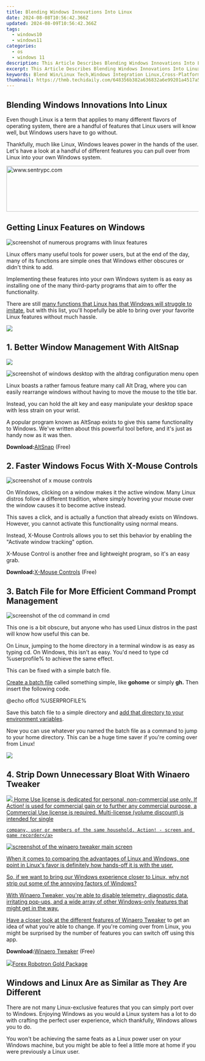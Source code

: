 ```yaml
---
title: Blending Windows Innovations Into Linux
date: 2024-08-08T10:56:42.366Z
updated: 2024-08-09T10:56:42.366Z
tags:
  - windows10
  - windows11
categories:
  - os
  - windows 11
description: This Article Describes Blending Windows Innovations Into Linux
excerpt: This Article Describes Blending Windows Innovations Into Linux
keywords: Blend Win/Linux Tech,Windows Integration Linux,Cross-Platform Software,Hybrid OS Advancement,Open-Source Windows Merge,Linux+Windows Synergy,Unified Windows/Linux Dev
thumbnail: https://thmb.techidaily.com/648356b382a636832a6e99201a4517a582a77b906dab7a37be3d640b5bfda50d.jpg
---
```


## Blending Windows Innovations Into Linux

 Even though Linux is a term that applies to many different flavors of operating system, there are a handful of features that Linux users will know well, but Windows users have to go without.

 Thankfully, much like Linux, Windows leaves power in the hands of the user. Let's have a look at a handful of different features you can pull over from Linux into your own Windows system.

<!-- affiliate ads begin -->
<a href="https://sentrypc.7eer.net/c/5597632/398457/3022" target="_top" id="398457"><img src="//a.impactradius-go.com/display-ad/3022-398457" border="0" alt="www.sentrypc.com" width="980" height="120"/></a><img height="0" width="0" src="https://sentrypc.7eer.net/i/5597632/398457/3022" style="position:absolute;visibility:hidden;" border="0" />
<!-- affiliate ads end -->
## Getting Linux Features on Windows

![screenshot of numerous programs with linux features](https://static1.makeuseofimages.com/wordpress/wp-content/uploads/2023/03/screenshot_of_numerous_programs_with_linux_features.jpg)

 Linux offers many useful tools for power users, but at the end of the day, many of its functions are simple ones that Windows either obscures or didn't think to add.

 Implementing these features into your own Windows system is as easy as installing one of the many third-party programs that aim to offer the functionality.

 There are still [many functions that Linux has that Windows will struggle to imitate](https://www.makeuseof.com/things-you-can-do-on-linux-but-not-on-windows/), but with this list, you'll hopefully be able to bring over your favorite Linux features without much hassle.

<!-- affiliate ads begin -->
<a href="https://secure.2checkout.com/order/checkout.php?PRODS=4621764&QTY=1&AFFILIATE=108875&CART=1"><img src="https://www.x-mirage.com/x-mirage/img/page-home.jpg" border="0"></a>
<!-- affiliate ads end -->
## 1\. Better Window Management With AltSnap

<!-- affiliate ads begin -->
<a href="https://store.movavi.com/affiliate.php?ACCOUNT=MOVAVI&AFFILIATE=108875&PATH=https%3A%2F%2Fwww.movavi.com%3FAFFILIATE%3D108875%26RESOURCE%3DBanner%2B728x90"><img src="https://mcusercontent.com/0885a03ded3d480dca9287f12/images/2e76fe6a-3010-1b37-7846-f34ff9c6b4ca.png" border="0"></a>
<!-- affiliate ads end -->
![screenshot of windows desktop with the altdrag configuration menu open](https://static1.makeuseofimages.com/wordpress/wp-content/uploads/2021/11/altdrag-rightclick-menu-configure.jpg)

 Linux boasts a rather famous feature many call Alt Drag, where you can easily rearrange windows without having to move the mouse to the title bar.

 Instead, you can hold the alt key and easy manipulate your desktop space with less strain on your wrist.

 A popular program known as AltSnap exists to give this same functionality to Windows. We've written about this powerful tool before, and it's just as handy now as it was then.

**Download:**[AltSnap](https://github.com/RamonUnch/AltSnap/) (Free)

## 2\. Faster Windows Focus With X-Mouse Controls

![screenshot of x mouse controls](https://static1.makeuseofimages.com/wordpress/wp-content/uploads/2023/03/screenshot_of_x_mouse_controls.jpg)

 On Windows, clicking on a window makes it the active window. Many Linux distros follow a different tradition, where simply hovering your mouse over the window causes it to become active instead.

 This saves a click, and is actually a function that already exists on Windows. However, you cannot activate this functionality using normal means.

 Instead, X-Mouse Controls allows you to set this behavior by enabling the "Activate window tracking" option.

 X-Mouse Control is another free and lightweight program, so it's an easy grab.

**Download:**[X-Mouse Controls](https://joelpurra.com/projects/X-Mouse%5FControls/) (Free)

## 3\. Batch File for More Efficient Command Prompt Management

![screenshot of the cd command in cmd](https://static1.makeuseofimages.com/wordpress/wp-content/uploads/2023/03/screenshot_of_cd_command_in_cmd.jpg)

 This one is a bit obscure, but anyone who has used Linux distros in the past will know how useful this can be.

 On Linux, jumping to the home directory in a terminal window is as easy as typing cd. On Windows, this isn't as easy. You'd need to type cd %userprofile% to achieve the same effect.

 This can be fixed with a simple batch file.

[Create a batch file](https://www.makeuseof.com/tag/write-simple-batch-bat-file/) called something simple, like **gohome** or simply **gh.** Then insert the following code.

@echo offcd %USERPROFILE%

 Save this batch file to a simple directory and [add that directory to your environment variables](https://www.makeuseof.com/how-to-use-environment-variables-in-windows-10/).

 Now you can use whatever you named the batch file as a command to jump to your home directory. This can be a huge time saver if you're coming over from Linux!

<!-- affiliate ads begin -->
<a href="https://store.bitdefender.com/affiliate.php?ACCOUNT=BITLATIN&AFFILIATE=108875&PATH=http%3A%2F%2Fwww.bitdefender.com%2Fbusiness%3FAFFILIATE%3D108875%26RESOURCE%3D30%2525%2BOff%2Ball%2BGravityZone%2BProducts"><img src="https://www.bitdefender.com/content/dam/bitdefender/business/campaign/1200X628.png" border="0"></a>
<!-- affiliate ads end -->
## 4\. Strip Down Unnecessary Bloat With Winaero Tweaker

<!-- affiliate ads begin -->
<a href="https://checkout.mirillis.com/order/checkout.php?PRODS=4704640&QTY=1&AFFILIATE=108875&CART=1"> <img src="https://secure.avangate.com/images/merchant/547a5a56d43f6d40f9a6a2f76501d013/products/1_mirillis_action_boxshot_store_1x.jpg" border="0">
	Home Use license is dedicated for personal, non-commercial use only. 
	If Action! is used for commercial gain or to further any commercial purpose, 
	a Commercial Use license is required. Multi-license (volume discount) is intended for single 
 
	company, user or members of the same household. Action! - screen and game recorder</a>
<!-- affiliate ads end -->
![screenshot of the winaero tweaker main screen](https://static1.makeuseofimages.com/wordpress/wp-content/uploads/2023/03/screenshot_of_winaero_tweaker_main_screen.jpg)

 When it comes to comparing the advantages of Linux and Windows, one point in Linux's favor is definitely how hands-off it is with the user.

 So, if we want to bring our Windows experience closer to Linux, why not strip out some of the annoying factors of Windows?

 With Winaero Tweaker, you're able to disable telemetry, diagnostic data, irritating pop-ups, and a wide array of other Windows-only features that might get in the way.

 Have a closer look at [the different features of Winaero Tweaker](https://www.makeuseof.com/windows-11-winaero-tweaker-guide/) to get an idea of what you're able to change. If you're coming over from Linux, you might be surprised by the number of features you can switch off using this app.

**Download:**[Winaero Tweaker](https://winaero.com/winaero-tweaker/) (Free)

<!-- affiliate ads begin -->
<a href="https://secure.2checkout.com/order/checkout.php?PRODS=4727541&QTY=1&AFFILIATE=108875&CART=1"><img src="https://secure.avangate.com/images/merchant/5f4f7141b65a730b4efb0e0d51f63e94/products/copy_copy_forexrobotronbox.gif" border="0">Forex Robotron Gold Package</a>
<!-- affiliate ads end -->
## Windows and Linux Are as Similar as They Are Different

 There are not many Linux-exclusive features that you can simply port over to Windows. Enjoying Windows as you would a Linux system has a lot to do with crafting the perfect user experience, which thankfully, Windows allows you to do.

 You won't be achieving the same feats as a Linux power user on your Windows machine, but you might be able to feel a little more at home if you were previously a Linux user.


<ins class="adsbygoogle"
     style="display:block"
     data-ad-format="autorelaxed"
     data-ad-client="ca-pub-7571918770474297"
     data-ad-slot="1223367746"></ins>



<ins class="adsbygoogle"
     style="display:block"
     data-ad-client="ca-pub-7571918770474297"
     data-ad-slot="8358498916"
     data-ad-format="auto"
     data-full-width-responsive="true"></ins>




